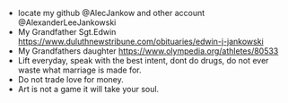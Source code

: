 - locate my github @AlecJankow and other account @AlexanderLeeJankowski
- My Grandfather Sgt.Edwin https://www.duluthnewstribune.com/obituaries/edwin-j-jankowski
- My Grandfathers daughter https://www.olympedia.org/athletes/80533
- Lift everyday, speak with the best intent, dont do drugs, do not ever waste what marriage is made for.
- Do not trade love for money.
- Art is not a game it will take your soul.
<!---
AlexanderLJankowski/AlexanderLJankowski is a ✨ special ✨ repository because its `README.md` (this file) appears on your GitHub profile.
You can click the Preview link to take a look at your changes.
--->
